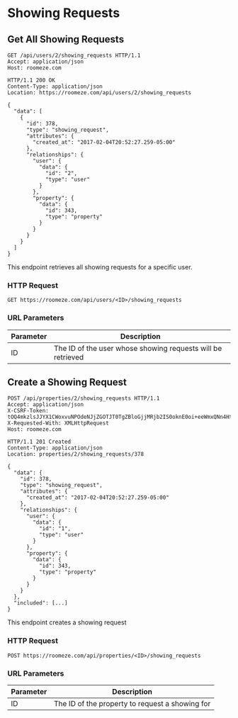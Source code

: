 # Showing Requests

## Get All Showing Requests

```http
GET /api/users/2/showing_requests HTTP/1.1
Accept: application/json
Host: roomeze.com
```
```http
HTTP/1.1 200 OK
Content-Type: application/json
Location: https://roomeze.com/api/users/2/showing_requests

{
  "data": [
    {
      "id": 378,
      "type": "showing_request",
      "attributes": {
        "created_at": "2017-02-04T20:52:27.259-05:00"
      },
      "relationships": {
        "user": {
          "data": {
            "id": "2",
            "type": "user"
          }
        },
        "property": {
          "data": {
            "id": 343,
            "type": "property"
          }
        }
      }
    }
  ]
}
```

This endpoint retrieves all showing requests for a specific user.

### HTTP Request

`GET https://roomeze.com/api/users/<ID>/showing_requests`

### URL Parameters

Parameter | Description
--------- | -----------
ID        | The ID of the user whose showing requests will be retrieved

## Create a Showing Request

```http
POST /api/properties/2/showing_requests HTTP/1.1
Accept: application/json
X-CSRF-Token: tOQ4mkzlsJJYX1CWoxvuNPOdeNJjZGOTJT0TgZBloGjjMRjb2IS0oknE0oi+eeWmxQNn4HtBkqAabvlEwynrFg==
X-Requested-With: XMLHttpRequest
Host: roomeze.com
```
```http
HTTP/1.1 201 Created
Content-Type: application/json
Location: properties/2/showing_requests/378

{
  "data": {
    "id": 378,
    "type": "showing_request",
    "attributes": {
      "created_at": "2017-02-04T20:52:27.259-05:00"
    },
    "relationships": {
      "user": {
        "data": {
          "id": "1",
          "type": "user"
        }
      },
      "property": {
        "data": {
          "id": 343,
          "type": "property"
        }
      }
    }
  },
  "included": [...]
}
```

This endpoint creates a showing request

### HTTP Request

`POST https://roomeze.com/api/properties/<ID>/showing_requests`

### URL Parameters

Parameter | Description
--------- | -----------
ID        | The ID of the property to request a showing for
